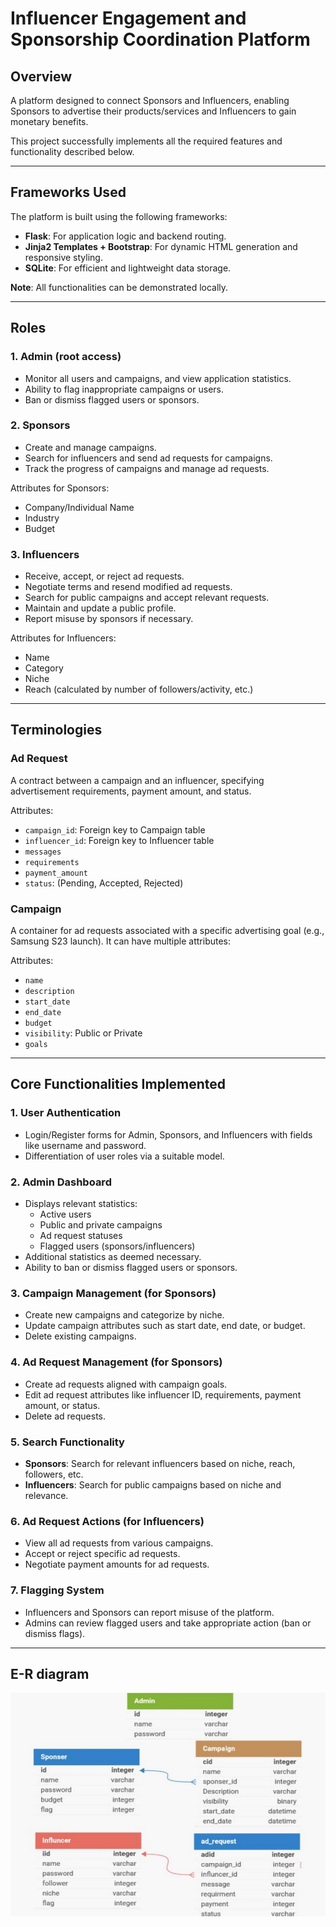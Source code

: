 # Influencer Engagement and Sponsorship Coordination Platform

## Overview
A platform designed to connect Sponsors and Influencers, enabling Sponsors to advertise their products/services and Influencers to gain monetary benefits.

This project successfully implements all the required features and functionality described below.

---

## Frameworks Used

The platform is built using the following frameworks:

- **Flask**: For application logic and backend routing.
- **Jinja2 Templates + Bootstrap**: For dynamic HTML generation and responsive styling.
- **SQLite**: For efficient and lightweight data storage.

**Note**: All functionalities can be demonstrated locally.

---

## Roles

### 1. **Admin** (root access)
- Monitor all users and campaigns, and view application statistics.
- Ability to flag inappropriate campaigns or users.
- Ban or dismiss flagged users or sponsors.

### 2. **Sponsors**
- Create and manage campaigns.
- Search for influencers and send ad requests for campaigns.
- Track the progress of campaigns and manage ad requests.

Attributes for Sponsors:
- Company/Individual Name
- Industry
- Budget

### 3. **Influencers**
- Receive, accept, or reject ad requests.
- Negotiate terms and resend modified ad requests.
- Search for public campaigns and accept relevant requests.
- Maintain and update a public profile.
- Report misuse by sponsors if necessary.

Attributes for Influencers:
- Name
- Category
- Niche
- Reach (calculated by number of followers/activity, etc.)

---

## Terminologies

### **Ad Request**
A contract between a campaign and an influencer, specifying advertisement requirements, payment amount, and status.

Attributes:
- `campaign_id`: Foreign key to Campaign table
- `influencer_id`: Foreign key to Influencer table
- `messages`
- `requirements`
- `payment_amount`
- `status`: (Pending, Accepted, Rejected)

### **Campaign**
A container for ad requests associated with a specific advertising goal (e.g., Samsung S23 launch). It can have multiple attributes:

Attributes:
- `name`
- `description`
- `start_date`
- `end_date`
- `budget`
- `visibility`: Public or Private
- `goals`

---

## Core Functionalities Implemented

### 1. **User Authentication**
- Login/Register forms for Admin, Sponsors, and Influencers with fields like username and password.
- Differentiation of user roles via a suitable model.

### 2. **Admin Dashboard**
- Displays relevant statistics:
  - Active users
  - Public and private campaigns
  - Ad request statuses
  - Flagged users (sponsors/influencers)
- Additional statistics as deemed necessary.
- Ability to ban or dismiss flagged users or sponsors.

### 3. **Campaign Management** (for Sponsors)
- Create new campaigns and categorize by niche.
- Update campaign attributes such as start date, end date, or budget.
- Delete existing campaigns.

### 4. **Ad Request Management** (for Sponsors)
- Create ad requests aligned with campaign goals.
- Edit ad request attributes like influencer ID, requirements, payment amount, or status.
- Delete ad requests.

### 5. **Search Functionality**
- **Sponsors**: Search for relevant influencers based on niche, reach, followers, etc.
- **Influencers**: Search for public campaigns based on niche and relevance.

### 6. **Ad Request Actions** (for Influencers)
- View all ad requests from various campaigns.
- Accept or reject specific ad requests.
- Negotiate payment amounts for ad requests.

### 7. **Flagging System**
- Influencers and Sponsors can report misuse of the platform.
- Admins can review flagged users and take appropriate action (ban or dismiss flags).

---
## E-R diagram
![ER Diagram](github_assets/er%20diagram.jpg)



